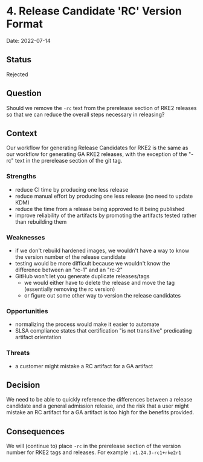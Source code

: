 # 4. Release Candidate 'RC' Version Format

Date: 2022-07-14

## Status

Rejected

## Question

Should we remove the `-rc` text from the prerelease section of RKE2 releases so that we can reduce the overall steps necessary in releasing?

## Context

Our workflow for generating Release Candidates for RKE2 is the same as our workflow for generating GA RKE2 releases,
with the exception of the "-rc" text in the prerelease section of the git tag.

### Strengths

- reduce CI time by producing one less release
- reduce manual effort by producing one less release (no need to update KDM)
- reduce the time from a release being approved to it being published
- improve reliability of the artifacts by promoting the artifacts tested rather than rebuilding them

### Weaknesses

- if we don't rebuild hardened images, we wouldn't have a way to know the version number of the release candidate
- testing would be more difficult because we wouldn't know the difference between an "rc-1" and an "rc-2"
- GitHub won't let you generate duplicate releases/tags
  - we would either have to delete the release and move the tag (essentially removing the rc version)
  - or figure out some other way to version the release candidates

### Opportunities

- normalizing the process would make it easier to automate
- SLSA compliance states that certification "is not transitive" predicating artifact orientation

### Threats

- a customer might mistake a RC artifact for a GA artifact

## Decision

We need to be able to quickly reference the differences between a release candidate and a general admission release,
and the risk that a user might mistake an RC artifact for a GA artifact is too high for the benefits provided.

## Consequences

We will (continue to) place `-rc` in the prerelease section of the version number for RKE2 tags and releases.
For example : `v1.24.3-rc1+rke2r1`

